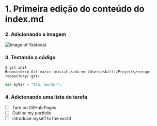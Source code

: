 # 1. Primeira edição do conteúdo do index.md
### 2. Adicionando a imagem
![Image of Yaktocat](https://octodex.github.com/images/yaktocat.png)
### 3. Testando o código
```
$ git init
Repositório Git vazio inicializado em /Users/skills/Projects/recipe-repository/.git/
```

``` javascript
var myVar = "Olá, mundo!";
```
### 4. Adicionando uma lista de tarefa

- [ ] Turn on GitHub Pages
- [ ] Outline my portfolio
- [ ] Introduce myself to the world
